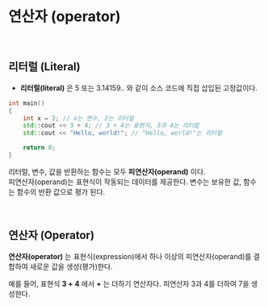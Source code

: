 # 연산자 (operator)

<br>

## 리터럴 (Literal)

 - **리터럴(literal)** 은 5 또는 3.14159.. 와 같이 소스 코드에 직접 삽입된 고정값이다.

```cpp
int main()
{
    int x = 2; // x는 변수, 2는 리터럴
    std::cout << 3 + 4; // 3 + 4는 표현식, 3과 4는 리터럴
    std::cout << "Hello, world!"; // "Hello, world!"는 리터럴

    return 0;
}
```

리터럴, 변수, 값을 반환하는 함수는 모두 **피연산자(operand)** 이다.<br>
피연산자(operand)는 표현식이 작동되는 데이터를 제공한다. 변수는 보유한 값, 함수는 함수의 반환 값으로 평가 된다.

<br>

## 연산자 (Operator)

 **연산자(operator)** 는 표현식(expression)에서 하나 이상의 피연산자(operand)를 결합하여 새로운 값을 생성(평가)한다.<br>

 예를 들어, 표현식 **3 + 4** 에서 **+** 는 더하기 연산자다. 피연산자 3과 4를 더하여 7을 생성한다.